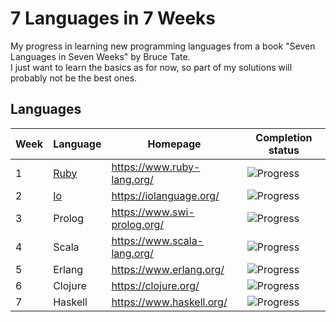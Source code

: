 # 7 Languages in 7 Weeks
My progress in learning new programming languages from a book "Seven Languages in Seven Weeks" by Bruce Tate.\
I just want to learn the basics as for now, so part of my solutions will probably not be the best ones.

## Languages
| Week | Language           | Homepage                    | Completion status                         |
|------|--------------------|-----------------------------|-------------------------------------------|
| 1    | [Ruby](./ruby/src) | https://www.ruby-lang.org/  | ![Progress](https://progress-bar.dev/100) |
| 2    | [Io](./io/src)     | https://iolanguage.org/     | ![Progress](https://progress-bar.dev/100) |
| 3    | Prolog             | https://www.swi-prolog.org/ | ![Progress](https://progress-bar.dev/0/)  |
| 4    | Scala              | https://www.scala-lang.org/ | ![Progress](https://progress-bar.dev/0/)  |
| 5    | Erlang             | https://www.erlang.org/     | ![Progress](https://progress-bar.dev/0/)  |
| 6    | Clojure            | https://clojure.org/        | ![Progress](https://progress-bar.dev/0/)  |
| 7    | Haskell            | https://www.haskell.org/    | ![Progress](https://progress-bar.dev/0/)  |
